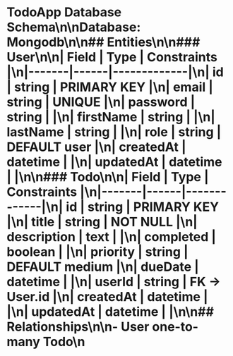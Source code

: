 # TodoApp Database Schema\n\nDatabase: **Mongodb**\n\n## Entities\n\n### User\n\n| Field | Type | Constraints |\n|-------|------|-------------|\n| id | string | PRIMARY KEY |\n| email | string | UNIQUE |\n| password | string |  |\n| firstName | string |  |\n| lastName | string |  |\n| role | string | DEFAULT user |\n| createdAt | datetime |  |\n| updatedAt | datetime |  |\n\n### Todo\n\n| Field | Type | Constraints |\n|-------|------|-------------|\n| id | string | PRIMARY KEY |\n| title | string | NOT NULL |\n| description | text |  |\n| completed | boolean |  |\n| priority | string | DEFAULT medium |\n| dueDate | datetime |  |\n| userId | string | FK → User.id |\n| createdAt | datetime |  |\n| updatedAt | datetime |  |\n\n## Relationships\n\n- **User** one-to-many **Todo**\n